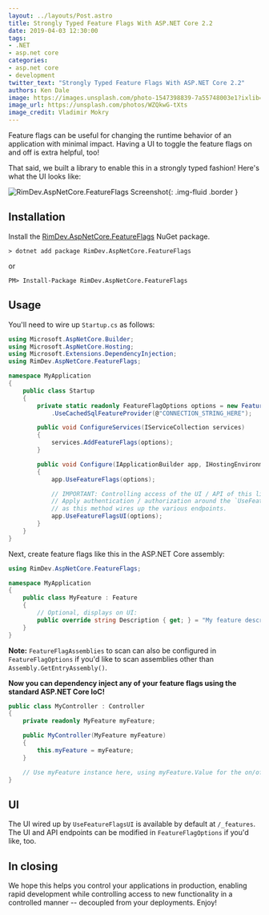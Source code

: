 ```yaml
---
layout: ../layouts/Post.astro
title: Strongly Typed Feature Flags With ASP.NET Core 2.2
date: 2019-04-03 12:30:00
tags:
- .NET
- asp.net core
categories:
- asp.net core
- development
twitter_text: "Strongly Typed Feature Flags With ASP.NET Core 2.2"
authors: Ken Dale
image: https://images.unsplash.com/photo-1547398839-7a55748003e1?ixlib=rb-1.2.1&ixid=eyJhcHBfaWQiOjEyMDd9&auto=format&fit=crop&w=2380&q=80
image_url: https://unsplash.com/photos/WZQkwG-tXts
image_credit: Vladimir Mokry
---
```


Feature flags can be useful for changing the runtime behavior of an application with minimal impact. Having a UI to toggle the feature flags on and off is extra helpful, too!

That said, we built a library to enable this in a strongly typed fashion! Here's what the UI looks like:

![RimDev.AspNetCore.FeatureFlags Screenshot](https://raw.githubusercontent.com/ritterim/RimDev.FeatureFlags/master/screenshot.png){: .img-fluid .border }

## Installation

Install the [RimDev.AspNetCore.FeatureFlags][NuGet link] NuGet package.

```
> dotnet add package RimDev.AspNetCore.FeatureFlags
```

or

```
PM> Install-Package RimDev.AspNetCore.FeatureFlags
```

## Usage

You'll need to wire up `Startup.cs` as follows:

```csharp
using Microsoft.AspNetCore.Builder;
using Microsoft.AspNetCore.Hosting;
using Microsoft.Extensions.DependencyInjection;
using RimDev.AspNetCore.FeatureFlags;

namespace MyApplication
{
    public class Startup
    {
        private static readonly FeatureFlagOptions options = new FeatureFlagOptions()
            .UseCachedSqlFeatureProvider(@"CONNECTION_STRING_HERE");

        public void ConfigureServices(IServiceCollection services)
        {
            services.AddFeatureFlags(options);
        }

        public void Configure(IApplicationBuilder app, IHostingEnvironment env)
        {
            app.UseFeatureFlags(options);

            // IMPORTANT: Controlling access of the UI / API of this library is the responsibility of the user.
            // Apply authentication / authorization around the `UseFeatureFlagsUI` method as needed,
            // as this method wires up the various endpoints.
            app.UseFeatureFlagsUI(options);
        }
    }
}
```

Next, create feature flags like this in the ASP.NET Core assembly:

```csharp
using RimDev.AspNetCore.FeatureFlags;

namespace MyApplication
{
    public class MyFeature : Feature
    {
        // Optional, displays on UI:
        public override string Description { get; } = "My feature description.";
    }
}
```

**Note:** `FeatureFlagAssemblies` to scan can also be configured in `FeatureFlagOptions` if you'd like to scan assemblies other than `Assembly.GetEntryAssembly()`.

**Now you can dependency inject any of your feature flags using the standard ASP.NET Core IoC!**

```csharp
public class MyController : Controller
{
    private readonly MyFeature myFeature;

    public MyController(MyFeature myFeature)
    {
        this.myFeature = myFeature;
    }

    // Use myFeature instance here, using myFeature.Value for the on/off toggle value.
}
```

## UI

The UI wired up by `UseFeatureFlagsUI` is available by default at `/_features`. The UI and API endpoints can be modified in `FeatureFlagOptions` if you'd like, too.

## In closing

We hope this helps you control your applications in production, enabling rapid development while controlling access to new functionality in a controlled manner -- decoupled from your deployments. Enjoy!

[NuGet link]: https://www.nuget.org/packages/RimDev.AspNetCore.FeatureFlags
